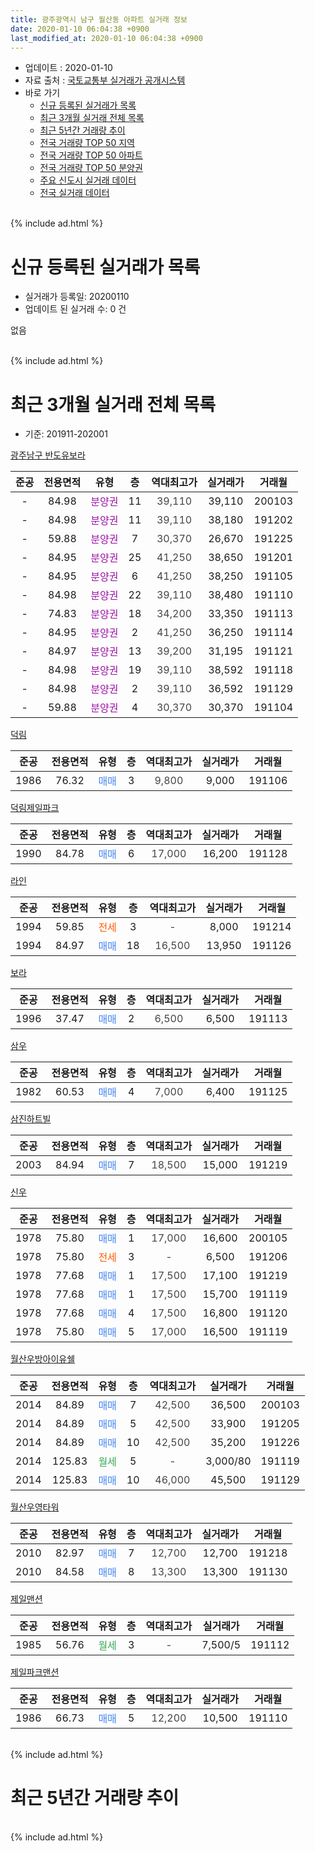 ```yaml
---
title: 광주광역시 남구 월산동 아파트 실거래 정보
date: 2020-01-10 06:04:38 +0900
last_modified_at: 2020-01-10 06:04:38 +0900
---
```


* 업데이트 : 2020-01-10
* 자료 출처 : [국토교통부 실거래가 공개시스템](http://rt.molit.go.kr)
* 바로 가기
    * [신규 등록된 실거래가 목록](#신규-등록된-실거래가-목록)
    * [최근 3개월 실거래 전체 목록](#최근-3개월-실거래-전체-목록)
    * [최근 5년간 거래량 추이](#최근-5년간-거래량-추이)
    * [전국 거래량 TOP 50 지역](https://inasie.github.io/apt-trade-info/최근-3개월-전국에서-가장-거래가-많이-발생한-지역)
    * [전국 거래량 TOP 50 아파트](https://inasie.github.io/apt-trade-info/최근-3개월-전국에서-가장-거래가-많이-발생한-아파트)
    * [전국 거래량 TOP 50 분양권](https://inasie.github.io/apt-trade-info/최근-3개월-전국에서-가장-거래가-많이-발생한-분양권)
    * [주요 신도시 실거래 데이터](https://inasie.github.io/apt-trade-info/주요-신도시)
    * [전국 실거래 데이터](https://inasie.github.io/apt-trade-info/전국)
<br>
{% include ad.html %}
<br>

# 신규 등록된 실거래가 목록
* 실거래가 등록일: 20200110
* 업데이트 된 실거래 수: 0 건

없음

<br>
{% include ad.html %}
<br>

# 최근 3개월 실거래 전체 목록
* 기준: 201911-202001


[광주남구 반도유보라](https://search.naver.com/search.naver?query=%EA%B4%91%EC%A3%BC%EA%B4%91%EC%97%AD%EC%8B%9C+%EB%82%A8%EA%B5%AC+%EC%9B%94%EC%82%B0%EB%8F%99+%EA%B4%91%EC%A3%BC%EB%82%A8%EA%B5%AC+%EB%B0%98%EB%8F%84%EC%9C%A0%EB%B3%B4%EB%9D%BC)

|준공|전용면적|유형|층|역대최고가|실거래가|거래월|
|:---:|:---:|:---:|:---:|:---:|:---:|:---:|
|-|84.98|<span style="color:#9C11A5">분양권</span>|11|<span style="color:#444444">39,110</span>|39,110|200103|
|-|84.98|<span style="color:#9C11A5">분양권</span>|11|<span style="color:#444444">39,110</span>|38,180|191202|
|-|59.88|<span style="color:#9C11A5">분양권</span>|7|<span style="color:#444444">30,370</span>|26,670|191225|
|-|84.95|<span style="color:#9C11A5">분양권</span>|25|<span style="color:#444444">41,250</span>|38,650|191201|
|-|84.95|<span style="color:#9C11A5">분양권</span>|6|<span style="color:#444444">41,250</span>|38,250|191105|
|-|84.98|<span style="color:#9C11A5">분양권</span>|22|<span style="color:#444444">39,110</span>|38,480|191110|
|-|74.83|<span style="color:#9C11A5">분양권</span>|18|<span style="color:#444444">34,200</span>|33,350|191113|
|-|84.95|<span style="color:#9C11A5">분양권</span>|2|<span style="color:#444444">41,250</span>|36,250|191114|
|-|84.97|<span style="color:#9C11A5">분양권</span>|13|<span style="color:#444444">39,200</span>|31,195|191121|
|-|84.98|<span style="color:#9C11A5">분양권</span>|19|<span style="color:#444444">39,110</span>|38,592|191118|
|-|84.98|<span style="color:#9C11A5">분양권</span>|2|<span style="color:#444444">39,110</span>|36,592|191129|
|-|59.88|<span style="color:#9C11A5">분양권</span>|4|<span style="color:#444444">30,370</span>|30,370|191104|

[덕림](https://search.naver.com/search.naver?query=%EA%B4%91%EC%A3%BC%EA%B4%91%EC%97%AD%EC%8B%9C+%EB%82%A8%EA%B5%AC+%EC%9B%94%EC%82%B0%EB%8F%99+%EB%8D%95%EB%A6%BC)

|준공|전용면적|유형|층|역대최고가|실거래가|거래월|
|:---:|:---:|:---:|:---:|:---:|:---:|:---:|
|1986|76.32|<span style="color:#4285f3">매매</span>|3|<span style="color:#444444">9,800</span>|9,000|191106|

[덕림제일파크](https://search.naver.com/search.naver?query=%EA%B4%91%EC%A3%BC%EA%B4%91%EC%97%AD%EC%8B%9C+%EB%82%A8%EA%B5%AC+%EC%9B%94%EC%82%B0%EB%8F%99+%EB%8D%95%EB%A6%BC%EC%A0%9C%EC%9D%BC%ED%8C%8C%ED%81%AC)

|준공|전용면적|유형|층|역대최고가|실거래가|거래월|
|:---:|:---:|:---:|:---:|:---:|:---:|:---:|
|1990|84.78|<span style="color:#4285f3">매매</span>|6|<span style="color:#444444">17,000</span>|16,200|191128|

[라인](https://search.naver.com/search.naver?query=%EA%B4%91%EC%A3%BC%EA%B4%91%EC%97%AD%EC%8B%9C+%EB%82%A8%EA%B5%AC+%EC%9B%94%EC%82%B0%EB%8F%99+%EB%9D%BC%EC%9D%B8)

|준공|전용면적|유형|층|역대최고가|실거래가|거래월|
|:---:|:---:|:---:|:---:|:---:|:---:|:---:|
|1994|59.85|<span style="color:#ff5a00">전세</span>|3|<span style="color:#444444">-</span>|8,000|191214|
|1994|84.97|<span style="color:#4285f3">매매</span>|18|<span style="color:#444444">16,500</span>|13,950|191126|

[보라](https://search.naver.com/search.naver?query=%EA%B4%91%EC%A3%BC%EA%B4%91%EC%97%AD%EC%8B%9C+%EB%82%A8%EA%B5%AC+%EC%9B%94%EC%82%B0%EB%8F%99+%EB%B3%B4%EB%9D%BC)

|준공|전용면적|유형|층|역대최고가|실거래가|거래월|
|:---:|:---:|:---:|:---:|:---:|:---:|:---:|
|1996|37.47|<span style="color:#4285f3">매매</span>|2|<span style="color:#444444">6,500</span>|6,500|191113|

[삼우](https://search.naver.com/search.naver?query=%EA%B4%91%EC%A3%BC%EA%B4%91%EC%97%AD%EC%8B%9C+%EB%82%A8%EA%B5%AC+%EC%9B%94%EC%82%B0%EB%8F%99+%EC%82%BC%EC%9A%B0)

|준공|전용면적|유형|층|역대최고가|실거래가|거래월|
|:---:|:---:|:---:|:---:|:---:|:---:|:---:|
|1982|60.53|<span style="color:#4285f3">매매</span>|4|<span style="color:#444444">7,000</span>|6,400|191125|

[삼진하트빌](https://search.naver.com/search.naver?query=%EA%B4%91%EC%A3%BC%EA%B4%91%EC%97%AD%EC%8B%9C+%EB%82%A8%EA%B5%AC+%EC%9B%94%EC%82%B0%EB%8F%99+%EC%82%BC%EC%A7%84%ED%95%98%ED%8A%B8%EB%B9%8C)

|준공|전용면적|유형|층|역대최고가|실거래가|거래월|
|:---:|:---:|:---:|:---:|:---:|:---:|:---:|
|2003|84.94|<span style="color:#4285f3">매매</span>|7|<span style="color:#444444">18,500</span>|15,000|191219|

[신우](https://search.naver.com/search.naver?query=%EA%B4%91%EC%A3%BC%EA%B4%91%EC%97%AD%EC%8B%9C+%EB%82%A8%EA%B5%AC+%EC%9B%94%EC%82%B0%EB%8F%99+%EC%8B%A0%EC%9A%B0)

|준공|전용면적|유형|층|역대최고가|실거래가|거래월|
|:---:|:---:|:---:|:---:|:---:|:---:|:---:|
|1978|75.80|<span style="color:#4285f3">매매</span>|1|<span style="color:#444444">17,000</span>|16,600|200105|
|1978|75.80|<span style="color:#ff5a00">전세</span>|3|<span style="color:#444444">-</span>|6,500|191206|
|1978|77.68|<span style="color:#4285f3">매매</span>|1|<span style="color:#444444">17,500</span>|17,100|191219|
|1978|77.68|<span style="color:#4285f3">매매</span>|1|<span style="color:#444444">17,500</span>|15,700|191119|
|1978|77.68|<span style="color:#4285f3">매매</span>|4|<span style="color:#444444">17,500</span>|16,800|191120|
|1978|75.80|<span style="color:#4285f3">매매</span>|5|<span style="color:#444444">17,000</span>|16,500|191119|

[월산우방아이유쉘](https://search.naver.com/search.naver?query=%EA%B4%91%EC%A3%BC%EA%B4%91%EC%97%AD%EC%8B%9C+%EB%82%A8%EA%B5%AC+%EC%9B%94%EC%82%B0%EB%8F%99+%EC%9B%94%EC%82%B0%EC%9A%B0%EB%B0%A9%EC%95%84%EC%9D%B4%EC%9C%A0%EC%89%98)

|준공|전용면적|유형|층|역대최고가|실거래가|거래월|
|:---:|:---:|:---:|:---:|:---:|:---:|:---:|
|2014|84.89|<span style="color:#4285f3">매매</span>|7|<span style="color:#444444">42,500</span>|36,500|200103|
|2014|84.89|<span style="color:#4285f3">매매</span>|5|<span style="color:#444444">42,500</span>|33,900|191205|
|2014|84.89|<span style="color:#4285f3">매매</span>|10|<span style="color:#444444">42,500</span>|35,200|191226|
|2014|125.83|<span style="color:#34a853">월세</span>|5|<span style="color:#444444">-</span>|3,000/80|191119|
|2014|125.83|<span style="color:#4285f3">매매</span>|10|<span style="color:#444444">46,000</span>|45,500|191129|

[월산우영타워](https://search.naver.com/search.naver?query=%EA%B4%91%EC%A3%BC%EA%B4%91%EC%97%AD%EC%8B%9C+%EB%82%A8%EA%B5%AC+%EC%9B%94%EC%82%B0%EB%8F%99+%EC%9B%94%EC%82%B0%EC%9A%B0%EC%98%81%ED%83%80%EC%9B%8C)

|준공|전용면적|유형|층|역대최고가|실거래가|거래월|
|:---:|:---:|:---:|:---:|:---:|:---:|:---:|
|2010|82.97|<span style="color:#4285f3">매매</span>|7|<span style="color:#444444">12,700</span>|12,700|191218|
|2010|84.58|<span style="color:#4285f3">매매</span>|8|<span style="color:#444444">13,300</span>|13,300|191130|

[제일맨션](https://search.naver.com/search.naver?query=%EA%B4%91%EC%A3%BC%EA%B4%91%EC%97%AD%EC%8B%9C+%EB%82%A8%EA%B5%AC+%EC%9B%94%EC%82%B0%EB%8F%99+%EC%A0%9C%EC%9D%BC%EB%A7%A8%EC%85%98)

|준공|전용면적|유형|층|역대최고가|실거래가|거래월|
|:---:|:---:|:---:|:---:|:---:|:---:|:---:|
|1985|56.76|<span style="color:#34a853">월세</span>|3|<span style="color:#444444">-</span>|7,500/5|191112|

[제일파크맨션](https://search.naver.com/search.naver?query=%EA%B4%91%EC%A3%BC%EA%B4%91%EC%97%AD%EC%8B%9C+%EB%82%A8%EA%B5%AC+%EC%9B%94%EC%82%B0%EB%8F%99+%EC%A0%9C%EC%9D%BC%ED%8C%8C%ED%81%AC%EB%A7%A8%EC%85%98)

|준공|전용면적|유형|층|역대최고가|실거래가|거래월|
|:---:|:---:|:---:|:---:|:---:|:---:|:---:|
|1986|66.73|<span style="color:#4285f3">매매</span>|5|<span style="color:#444444">12,200</span>|10,500|191110|


<br>
{% include ad.html %}
<br>

# 최근 5년간 거래량 추이


<div style="width:100%;">
    <canvas id="deal_progress" height="200"></canvas>
</div>

<script>
new Chart(document.getElementById("deal_progress"), {
    type: 'line',
    data: {
        labels: ['201501','201502','201503','201504','201505','201506','201507','201508','201509','201510','201511','201512','201601','201602','201603','201604','201605','201606','201607','201608','201609','201610','201611','201612','201701','201702','201703','201704','201705','201706','201707','201708','201709','201710','201711','201712','201801','201802','201803','201804','201805','201806','201807','201808','201809','201810','201811','201812','201901','201902','201903','201904','201905','201906','201907','201908','201909','201910','201911','201912','202001'],
        datasets: [{
            label: '매매',
            pointRadius: 1,
            data: [9, 12, 25, 9, 8, 9, 14, 9, 13, 15, 7, 10, 1, 3, 10, 10, 12, 14, 8, 15, 6, 11, 13, 6, 4, 12, 8, 10, 11, 13, 6, 13, 8, 7, 6, 9, 10, 10, 14, 7, 6, 13, 11, 14, 13, 8, 9, 2, 6, 1, 1, 3, 9, 9, 13, 86, 58, 24, 19, 8, 3],
            borderColor: "rgba(255, 201, 14, 1)",
            backgroundColor: "rgba(255, 201, 14, 0.5)",
            fill: false,
            lineTension: 0
        },{
            label: '전월세',
            pointRadius: 1,
            data: [2, 0, 2, 4, 3, 3, 3, 2, 5, 8, 0, 1, 1, 1, 4, 6, 5, 1, 3, 2, 1, 2, 1, 0, 3, 2, 0, 1, 2, 2, 1, 6, 2, 4, 0, 1, 5, 3, 3, 3, 3, 3, 3, 3, 0, 3, 2, 3, 2, 2, 1, 0, 3, 3, 3, 1, 3, 1, 2, 2, 0],
            borderColor: "rgba(0, 141, 185, 1)",
            backgroundColor: "rgba(0, 141, 185, 0.5)",
            fill: false,
            lineTension: 0
        }
        ]
    },
    options: {
        responsive: true,
        title: {
            display: false
        },
        tooltips: {
            mode: 'index',
            intersect: false
        },
        hover: {
            mode: 'nearest',
            intersect: true
        },
        scales: {
            xAxes: [{
                display: true,
                scaleLabel: {
                    display: true,
                    labelString: '년/월'
                }
            }],
            yAxes: [{
                display: true,
                ticks: {
                    suggestedMin: 0,
                },
                scaleLabel: {
                    display: true,
                    labelString: '실거래 수'
                }
            }]
        }
    }
});

</script>


<br>
{% include ad.html %}
<br>

